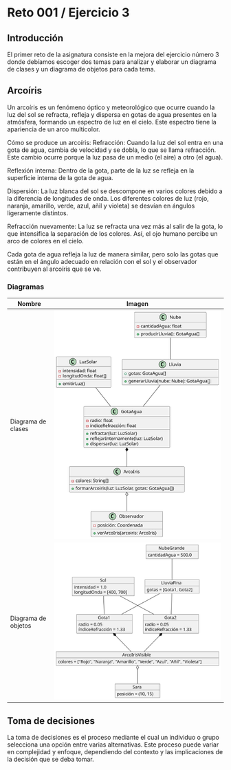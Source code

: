 # Reto 001 / Ejercicio 3

## Introducción
El primer reto de la asignatura consiste en la mejora del ejercicio número 3 donde debíamos escoger dos temas para analizar y elaborar un diagrama de clases y un diagrama de objetos para cada tema.  

## Arcoíris

Un arcoíris es un fenómeno óptico y meteorológico que ocurre cuando la luz del sol se refracta, refleja y dispersa en gotas de agua presentes en la atmósfera, formando un espectro de luz en el cielo. Este espectro tiene la apariencia de un arco multicolor.

Cómo se produce un arcoíris:
Refracción: Cuando la luz del sol entra en una gota de agua, cambia de velocidad y se dobla, lo que se llama refracción. Este cambio ocurre porque la luz pasa de un medio (el aire) a otro (el agua).

Reflexión interna: Dentro de la gota, parte de la luz se refleja en la superficie interna de la gota de agua.

Dispersión: La luz blanca del sol se descompone en varios colores debido a la diferencia de longitudes de onda. Los diferentes colores de luz (rojo, naranja, amarillo, verde, azul, añil y violeta) se desvían en ángulos ligeramente distintos.

Refracción nuevamente: La luz se refracta una vez más al salir de la gota, lo que intensifica la separación de los colores. Así, el ojo humano percibe un arco de colores en el cielo.

Cada gota de agua refleja la luz de manera similar, pero solo las gotas que están en el ángulo adecuado en relación con el sol y el observador contribuyen al arcoíris que se ve.


### Diagramas

| Nombre                      | Imagen                                                         |
|-----------------------------|----------------------------------------------------------------|
| Diagrama de clases  | ![Diagrama de Clases ](/entregas/patinoSara/ArcoirisClases.svg)             |
| Diagrama de objetos | ![Diagrama de Objetos ](/entregas/patinoSara/ArcoirisObjetos.svg)           |


## Toma de decisiones

La toma de decisiones es el proceso mediante el cual un individuo o grupo selecciona una opción entre varias alternativas. Este proceso puede variar en complejidad y enfoque, dependiendo del contexto y las implicaciones de la decisión que se deba tomar. 
